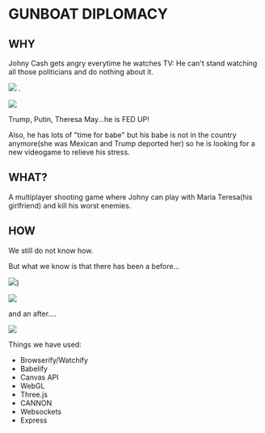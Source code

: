 # GUNBOAT DIPLOMACY

## WHY

Johny Cash gets angry everytime he watches TV: He can't stand watching all those politicians and do nothing about it.

![](https://media.giphy.com/media/l0IyjW9mwj2Gl5kEo/giphy.gif) . 

![](https://media.giphy.com/media/lpWcidBgrIXcs/giphy.gif)

Trump, Putin, Theresa May...he is FED UP!


Also, he has lots of "time for babe" but his babe is not in the country anymore(she was Mexican and Trump deported her) so he is looking for a new videogame to relieve his stress.


## WHAT?

A multiplayer shooting game where Johny can play with Maria Teresa(his girlfriend) and kill his worst enemies.

## HOW

We still do not know how.

But what we know is that there has been a before...

![](https://i.imgur.com/s9HBBlg.jpg))

![](https://i.imgur.com/eBUra0Y.jpg)

and an after....


![](https://media.giphy.com/media/wIYHmRjxmqq3K/giphy.gif)

Things we have used:

* Browserify/Watchify
* Babelify
* Canvas API
* WebGL
* Three.js
* CANNON
* Websockets
* Express


